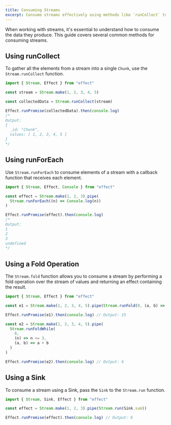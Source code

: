 ```yaml
---
title: Consuming Streams
excerpt: Consume streams effectively using methods like `runCollect` to gather elements into a single `Chunk`, `runForEach` to process elements with a callback, `fold` for performing operations, and `Sink` for specialized consumption. Learn key techniques for working with streams in your applications.
---
```


When working with streams, it's essential to understand how to consume the data they produce. This guide covers several common methods for consuming streams.

## Using runCollect

To gather all the elements from a stream into a single `Chunk`, use the `Stream.runCollect` function.

```ts
import { Stream, Effect } from "effect"

const stream = Stream.make(1, 2, 3, 4, 5)

const collectedData = Stream.runCollect(stream)

Effect.runPromise(collectedData).then(console.log)
/*
Output:
{
  _id: "Chunk",
  values: [ 1, 2, 3, 4, 5 ]
}
*/
```

## Using runForEach

Use `Stream.runForEach` to consume elements of a stream with a callback function that receives each element.

```ts
import { Stream, Effect, Console } from "effect"

const effect = Stream.make(1, 2, 3).pipe(
  Stream.runForEach((n) => Console.log(n))
)

Effect.runPromise(effect).then(console.log)
/*
Output:
1
2
3
undefined
*/
```

## Using a Fold Operation

The `Stream.fold` function allows you to consume a stream by performing a fold operation over the stream of values and returning an effect containing the result.

```ts
import { Stream, Effect } from "effect"

const e1 = Stream.make(1, 2, 3, 4, 5).pipe(Stream.runFold(0, (a, b) => a + b))

Effect.runPromise(e1).then(console.log) // Output: 15

const e2 = Stream.make(1, 2, 3, 4, 5).pipe(
  Stream.runFoldWhile(
    0,
    (n) => n <= 3,
    (a, b) => a + b
  )
)

Effect.runPromise(e2).then(console.log) // Output: 6
```

## Using a Sink

To consume a stream using a Sink, pass the `Sink` to the `Stream.run` function.

```ts
import { Stream, Sink, Effect } from "effect"

const effect = Stream.make(1, 2, 3).pipe(Stream.run(Sink.sum))

Effect.runPromise(effect).then(console.log) // Output: 6
```